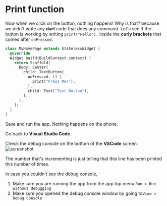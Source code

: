 # Print function

Now when we click on the button, nothing happens! Why is that? because we didn't write any **dart** code that does any command. Let's see if the button is working by writing `print("Hello");` inside the **curly brackets** that comes after `onPressed`. 



```dart
class MyHomePage extends StatelessWidget {
  @override
  Widget build(BuildContext context) {
    return Scaffold(
      body: Center(
        child: TextButton(
          onPressed: () {
            print("Press Me!");
          },
          child: Text("Text Button"),
        ),
      ),
    );
  }
}
```

Save and run the app. Nothing happens on the phone. 



Go back to **Visual Studio Code**. 



Check the debug console on the bottom of the **VSCode** screen. </br>
![screenshot](https://lh5.googleusercontent.com/m5OWIGI3s-a2KkLTOnrvNTu_tiyc7qBxmEkhc_k8gVmMU8QUPcTfdHYgn1olDdSvntn-Kx88POk9GhZPwA14IuHXqqkKKks2muEO9NYJS7DLqKoaqo_J7LJx5tsovIG4vgLMma7p)




The number that's incrementing is just telling that this line has been printed this number of times.

In case you couldn't see the debug console, 

1. Make sure you are running the app from the app top menu `Run > Run without debugging` 
1. Make sure you opened the debug console window by going to`View > Debug Console`

